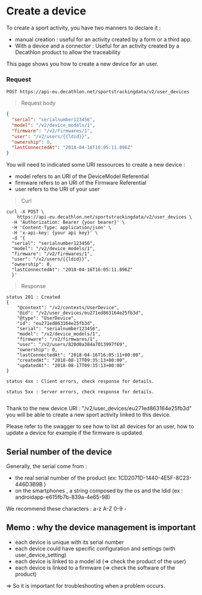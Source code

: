 # Create a device

To create a sport activity, you have two manners to declare it :

- manual creation : useful for an activity created by a form or a third app.
- With a device and a connector : Useful for an activity created by a Decathlon product to allow the traceability


This page shows you how to create a new device for an user.



### Request

`POST https://api-eu.decathlon.net/sportstrackingdata/v2/user_devices`
 
> Request body 
```json
{
  "serial": "serialnumber123456",
  "model": "/v2/device_models/1",
  "firmware": "/v2/firmwares/1",
  "user": "/v2/users/{{ldid}}",
  "ownership": 0,
  "lastConnectedAt": "2018-04-16T16:05:11.896Z"
}
```

You will need to indicated some URI ressources to create a new device :

- model refers to an URI of the DeviceModel Referential
- firmware refers to an URI of the Firmware Referential
- user refers to the URI of your user

> Curl

```shell
curl -X POST \
    https://api-eu.decathlon.net/sportstrackingdata/v2/user_devices \
  -H 'Authorization: Bearer {your bearer}' \
  -H 'Content-Type: application/json' \
  -H 'x-api-key: {your api key}' \
  -d '{
  "serial": "serialnumber123456",
  "model": "/v2/device_models/1",
  "firmware": "/v2/firmwares/1",
  "user": "/v2/users/{{ldid}}",
  "ownership": 0,
  "lastConnectedAt": "2018-04-16T16:05:11.896Z"
  }' 
```




> Response

```
status 201 : Created
{
    "@context": "/v2/contexts/UserDevice",
    "@id": "/v2/user_devices/eu271ed863164e25fb3d",
    "@type": "UserDevice",
    "id": "eu271ed863164e25fb3d",
    "serial": "serialnumber123456",
    "model": "/v2/device_models/1",
    "firmware": "/v2/firmwares/1",
    "user": "/v2/users/820d0a384a7013997f69",
    "ownership": 0,
    "lastConnectedAt": "2018-04-16T16:05:11+00:00",
    "createdAt": "2018-08-17T09:35:13+00:00",
    "updatedAt": "2018-08-17T09:35:13+00:00"
}

status 4xx : Client errors, check response for details.

status 5xx : Server errors, check response for details.


```

Thank to the new device URI : "/v2/user_devices/eu271ed863164e25fb3d" you will be able to create a new sport activity linked to this device.

Please refer to the swagger to see how to list all devices for an user, how to update a device for example if the firmware is updated.


## Serial number of the device
Generally, the serial come from :

- the real serial number of the product (ex: 1CD2071D-1440-4E5F-8C23-446D3B9B )
- on the smartphones , a string composed by the os and the ldid  (ex : androidapp-e615fb7b-839a-4e65-98)

We recommend these characters :
a-z A-Z 0-9 - 


## Memo : why the device management is important

- each device is unique with its serial number
- each device could have specific configuration and settings (with user_device_setting)
- each device is linked to a model id (=> check the product of the user)
- each device is linked to a firmware (=> check the software of the product)

=> So it is important for troubleshooting when a problem occurs. 

